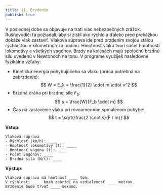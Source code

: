 ```yaml
---
title: 11. Brzdenie
publish: true
---
```


V poslednej dobe sa objavuje na trati viac nebezpečných zrážok. Rušňovodiči ťa požiadali, aby si zistil ako rýchlo a ďaleko pred prekážkou dokáže vlak zastaviť. Vlaková súprava ide pred brzdením svojou stálou rýchlosťou v kilometroch za hodinu. Hmotnosť vlaku tvorí súčet hmotností lokomotívy a všetkých vagónov. Brzdy na kolesách majú spoločnú brzdnú silu uvedenú v Newtonoch na tonu. V programe využiješ nasledovné fyzikálne vzťahy:

- Kinetická energia pohybujúceho sa vlaku (práca potrebná na zabrzdenie): $$ W = E_k = \frac{1}{2} \cdot m \cdot v^2 $$
- Brzdná dráha pri brzdnej sile $F_b$: $$ s = \frac{W}{F_b \cdot m} $$
- Čas na zastavenie vlaku pri rovnomernom spmalenom pohybe: $$ t = \sqrt{\frac{2 \cdot s}{F / m}} $$

**Vstup:**
```
Vlaková súprava
- Rýchlosť (km/h): ____
- Hmotnosť lokomotívy (t): ____
- Hmotnosť vagóna (t): ____
- Počet vagónov: ____
- Brzdná sila (N/t): ____
```

**Výstup:**
```
Vlaková súprava má hmotnosť ____ ton.
V rýchlosti ____ km/h zabrzdí na vzdialenosť ____ metrov.
Brzdenie bude trvať ____ sekúnd.
```
